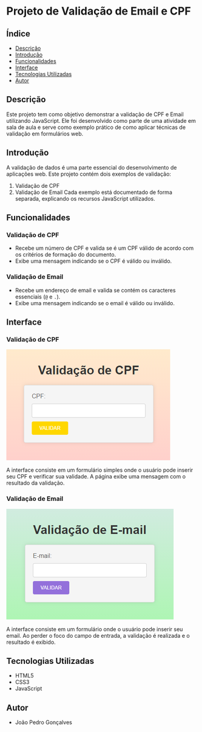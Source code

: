 # Projeto de Validação de Email e CPF

## Índice
- [Descrição](#descrição)
- [Introdução](#introdução)
- [Funcionalidades](#funcionalidades)
- [Interface](#interface)
- [Tecnologias Utilizadas](#tecnologias-utilizadas)
- [Autor](#autor)

## Descrição
Este projeto tem como objetivo demonstrar a validação de CPF e Email utilizando JavaScript. Ele foi desenvolvido como parte de uma atividade em sala de aula e serve como exemplo prático de como aplicar técnicas de validação em formulários web.

## Introdução
A validação de dados é uma parte essencial do desenvolvimento de aplicações web. Este projeto contém dois exemplos de validação:
1. Validação de CPF
2. Validação de Email
Cada exemplo está documentado de forma separada, explicando os recursos JavaScript utilizados.

## Funcionalidades
### Validação de CPF
- Recebe um número de CPF e valida se é um CPF válido de acordo com os critérios de formação do documento.
- Exibe uma mensagem indicando se o CPF é válido ou inválido.

### Validação de Email
- Recebe um endereço de email e valida se contém os caracteres essenciais (`@` e `.`).
- Exibe uma mensagem indicando se o email é válido ou inválido.

## Interface

### Validação de CPF
![interface](img/validacao-cpf.png)

A interface consiste em um formulário simples onde o usuário pode inserir seu CPF e verificar sua validade. A página exibe uma mensagem com o resultado da validação.

### Validação de Email
![interface](img/validacao-email.png)

A interface consiste em um formulário onde o usuário pode inserir seu email. Ao perder o foco do campo de entrada, a validação é realizada e o resultado é exibido.

## Tecnologias Utilizadas
- HTML5
- CSS3
- JavaScript

## Autor
- João Pedro Gonçalves
